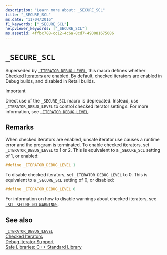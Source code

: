 ```yaml
---
description: "Learn more about: _SECURE_SCL"
title: "_SECURE_SCL"
ms.date: "11/04/2016"
f1_keywords: ["_SECURE_SCL"]
helpviewer_keywords: ["_SECURE_SCL"]
ms.assetid: 4ffbc788-cc12-4c6a-8cd7-490081675086
---
```

# `_SECURE_SCL`

Superseded by [`_ITERATOR_DEBUG_LEVEL`](../standard-library/iterator-debug-level.md), this macro defines whether [Checked Iterators](../standard-library/checked-iterators.md) are enabled. By default, checked iterators are enabled in Debug builds, and disabled in Retail builds.

> [!IMPORTANT]
> Direct use of the `_SECURE_SCL` macro is deprecated. Instead, use `_ITERATOR_DEBUG_LEVEL` to control checked iterator settings. For more information, see [`_ITERATOR_DEBUG_LEVEL`](../standard-library/iterator-debug-level.md).

## Remarks

When checked iterators are enabled, unsafe iterator use causes a runtime error and the program is terminated. To enable checked iterators, set `_ITERATOR_DEBUG_LEVEL` to 1 or 2. This is equivalent to a `_SECURE_SCL` setting of 1, or enabled:

```cpp
#define _ITERATOR_DEBUG_LEVEL 1
```

To disable checked iterators, set `_ITERATOR_DEBUG_LEVEL` to 0. This is equivalent to a `_SECURE_SCL` setting of 0, or disabled:

```cpp
#define _ITERATOR_DEBUG_LEVEL 0
```

For information on how to disable warnings about checked iterators, see [`_SCL_SECURE_NO_WARNINGS`](../standard-library/scl-secure-no-warnings.md).

## See also

[`_ITERATOR_DEBUG_LEVEL`](../standard-library/iterator-debug-level.md)\
[Checked Iterators](../standard-library/checked-iterators.md)\
[Debug Iterator Support](../standard-library/debug-iterator-support.md)\
[Safe Libraries: C++ Standard Library](../standard-library/safe-libraries-cpp-standard-library.md)
